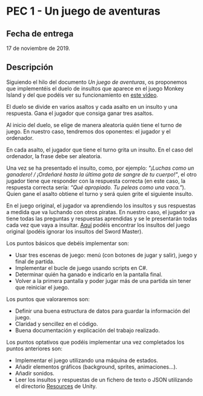 # PEC 1 - Un juego de aventuras

## Fecha de entrega

17 de noviembre de 2019.

## Descripción

Siguiendo el hilo del documento *Un juego de aventuras*, os proponemos que implementéis el duelo de insultos que aparece en el juego Monkey Island y del que podéis ver su funcionamiento en [este vídeo](https://www.youtube.com/watch?v=hc-sxN1OnPg).

El duelo se divide en varios asaltos y cada asalto en un insulto y una respuesta. Gana el jugador que consiga ganar tres asaltos.

Al inicio del duelo, se elige de manera aleatoria quién tiene el turno de juego. En nuestro caso, tendremos dos oponentes: el jugador y el ordenador.

En cada asalto, el jugador que tiene el turno grita un insulto. En el caso del ordenador, la frase debe ser aleatoria.

Una vez se ha presentado el insulto, como, por ejemplo: *"¡Luchas como un ganadero! / ¡Ordeñaré hasta la última gota de sangre de tu cuerpo!"*, el otro jugador tiene que responder con la respuesta correcta (en este caso, la respuesta correcta sería: *“Qué apropiado. Tu peleas como una vaca.”*). Quien gane el asalto obtiene el turno y será quien grite el siguiente insulto.

En el juego original, el jugador va aprendiendo los insultos y sus respuestas a medida que va luchando con otros piratas. En nuestro caso, el jugador ya tiene todas las preguntas y respuestas aprendidas y se le presentarán todas cada vez que vaya a insultar. [Aquí](https://es.wikiquote.org/wiki/El_Secreto_de_Monkey_Island) podéis encontrar los insultos del juego original (podéis ignorar los insultos del Sword Master).
   
Los puntos básicos que debéis implementar son:

- Usar tres escenas de juego: menú (con botones de jugar y salir), juego y final de partida.
- Implementar el bucle de juego usando scripts en C#.
- Determinar quién ha ganado e indicarlo en la pantalla final.
- Volver a la primera pantalla y poder jugar más de una partida sin tener que reiniciar el juego.

Los puntos que valoraremos son:

- Definir una buena estructura de datos para guardar la información del juego.
- Claridad y sencillez en el código.
- Buena documentación y explicación del trabajo realizado.

Los puntos optativos que podéis implementar una vez completados los puntos anteriores son:

- Implementar el juego utilizando una máquina de estados.
- Añadir elementos gráficos (background, sprites, animaciones...).
- Añadir sonidos.
- Leer los insultos y respuestas de un fichero de texto o JSON utilizando el directorio [Resources](https://docs.unity3d.com/ScriptReference/Resources.html) de Unity.